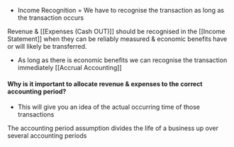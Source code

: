 - Income Recognition = We have to recognise the transaction as long as the transaction occurs

Revenue & [[Expenses (Cash OUT)]] should be recognised in the [[Income Statement]] when they can be reliably measured & economic benefits have or will likely be transferred.
- As long as there is economic benefits we can recognise the transaction immediately
	[[Accrual Accounting]]
#### Why is it important to allocate revenue & expenses to the correct accounting period?
- This will give you an idea of the actual occurring time of those transactions

The accounting period assumption divides the life of a business up over several accounting periods
